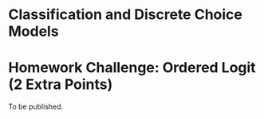 # Classification and Discrete Choice Models
# Homework Challenge: Ordered Logit (2 Extra Points)

To be published.